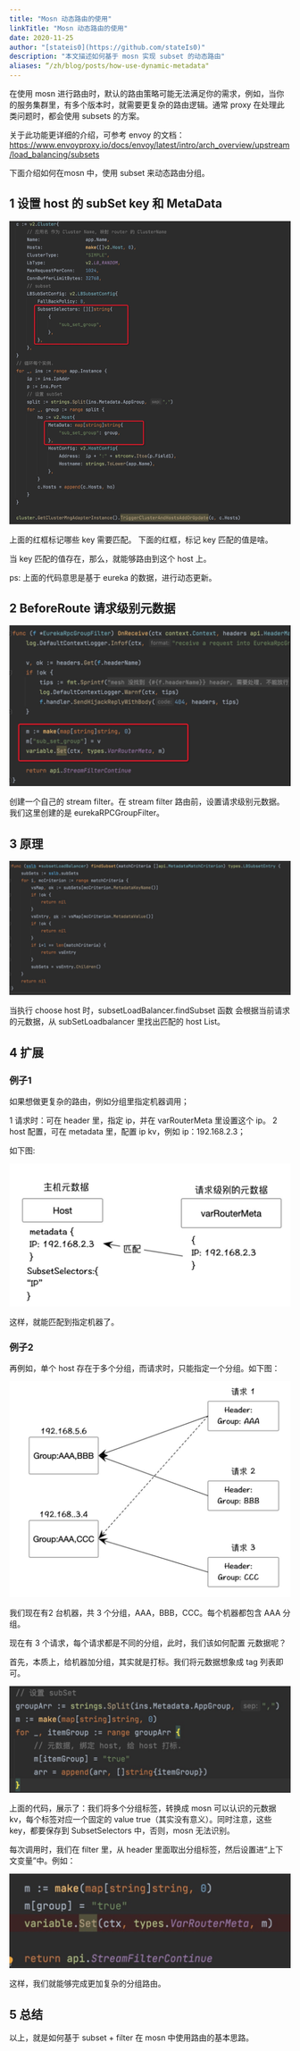 ```yaml
---
title: "Mosn 动态路由的使用"
linkTitle: "Mosn 动态路由的使用"
date: 2020-11-25
author: "[stateis0](https://github.com/stateIs0)"
description: "本文描述如何基于 mosn 实现 subset 的动态路由"
aliases: “/zh/blog/posts/how-use-dynamic-metadata"
---
```


在使用 mosn 进行路由时，默认的路由策略可能无法满足你的需求，例如，当你的服务集群里，有多个版本时，就需要更复杂的路由逻辑。通常 proxy 在处理此类问题时，都会使用 subsets 的方案。

关于此功能更详细的介绍，可参考 envoy 的文档：https://www.envoyproxy.io/docs/envoy/latest/intro/arch_overview/upstream/load_balancing/subsets

下面介绍如何在mosn 中，使用 subset 来动态路由分组。

## 1 设置 host 的 subSet key 和  MetaData

![img](./20211125103921.jpg)

上面的红框标记哪些 key 需要匹配。
下面的红框，标记 key 匹配的值是啥。

当 key 匹配的值存在，那么，就能够路由到这个 host 上。

ps: 上面的代码意思是基于 eureka 的数据，进行动态更新。

## 2 BeforeRoute 请求级别元数据

![img](./20211125103943.jpg)

创建一个自己的 stream filter。在 stream filter 路由前，设置请求级别元数据。我们这里创建的是 eurekaRPCGroupFilter。

## 3 原理

![img](./20211125103953.jpg)

当执行 choose host 时，subsetLoadBalancer.findSubset 函数  会根据当前请求的元数据，从 subSetLoadbalancer 里找出匹配的 host List。

## 4 扩展

### 例子1

如果想做更复杂的路由，例如分组里指定机器调用；

1 请求时：可在 header 里，指定 ip，并在 varRouterMeta 里设置这个 ip。
2 host 配置，可在 metadata 里，配置 ip kv，例如 ip：192.168.2.3；

如下图:

![img](./20211125104007.jpg)

这样，就能匹配到指定机器了。

### 例子2
再例如，单个 host 存在于多个分组，而请求时，只能指定一个分组。如下图：

![img](./20211125104018.jpg)

我们现在有2 台机器，共 3 个分组，AAA，BBB，CCC。每个机器都包含 AAA 分组。

现在有 3 个请求，每个请求都是不同的分组，此时，我们该如何配置 元数据呢？

首先，本质上，给机器加分组，其实就是打标。我们将元数据想象成 tag 列表即可。


![img](./20211125104029.jpg)

上面的代码，展示了：我们将多个分组标签，转换成 mosn 可以认识的元数据kv，每个标签对应一个固定的 value true（其实没有意义）。同时注意，这些 key，都要保存到 SubsetSelectors 中，否则，mosn 无法识别。

每次调用时，我们在 filter 里，从 header 里面取出分组标签，然后设置进“上下文变量”中。例如：

![img](./20211125104038.jpg)

这样，我们就能够完成更加复杂的分组路由。


## 5 总结

以上，就是如何基于 subset + filter 在 mosn 中使用路由的基本思路。